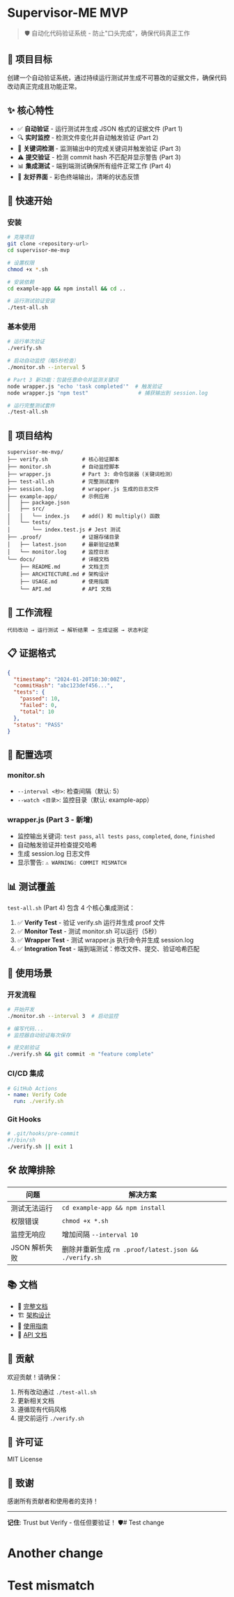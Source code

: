 # Supervisor-ME MVP

> 🛡️ 自动化代码验证系统 - 防止"口头完成"，确保代码真正工作

## 🎯 项目目标

创建一个自动验证系统，通过持续运行测试并生成不可篡改的证据文件，确保代码改动真正完成且功能正常。

## ✨ 核心特性

- ✅ **自动验证** - 运行测试并生成 JSON 格式的证据文件 (Part 1)
- 🔍 **实时监控** - 检测文件变化并自动触发验证 (Part 2)
- 🎯 **关键词检测** - 监测输出中的完成关键词并触发验证 (Part 3)
- ⚠️ **提交验证** - 检测 commit hash 不匹配并显示警告 (Part 3)
- 📊 **集成测试** - 端到端测试确保所有组件正常工作 (Part 4)
- 🎨 **友好界面** - 彩色终端输出，清晰的状态反馈

## 🚀 快速开始

### 安装

```bash
# 克隆项目
git clone <repository-url>
cd supervisor-me-mvp

# 设置权限
chmod +x *.sh

# 安装依赖
cd example-app && npm install && cd ..

# 运行测试验证安装
./test-all.sh
```

### 基本使用

```bash
# 运行单次验证
./verify.sh

# 启动自动监控（每5秒检查）
./monitor.sh --interval 5

# Part 3 新功能：包装任意命令并监测关键词
node wrapper.js "echo 'task completed'"  # 触发验证
node wrapper.js "npm test"                # 捕获输出到 session.log

# 运行完整测试套件
./test-all.sh
```

## 📁 项目结构

```
supervisor-me-mvp/
├── verify.sh           # 核心验证脚本
├── monitor.sh          # 自动监控脚本
├── wrapper.js          # Part 3: 命令包装器（关键词检测）
├── test-all.sh         # 完整测试套件
├── session.log         # wrapper.js 生成的日志文件
├── example-app/        # 示例应用
│   ├── package.json
│   ├── src/
│   │   └── index.js    # add() 和 multiply() 函数
│   └── tests/
│       └── index.test.js # Jest 测试
├── .proof/             # 证据存储目录
│   ├── latest.json     # 最新验证结果
│   └── monitor.log     # 监控日志
└── docs/               # 详细文档
    ├── README.md       # 文档主页
    ├── ARCHITECTURE.md # 架构设计
    ├── USAGE.md        # 使用指南
    └── API.md          # API 文档
```

## 🔄 工作流程

```
代码改动 → 运行测试 → 解析结果 → 生成证据 → 状态判定
```

## 📋 证据格式

```json
{
  "timestamp": "2024-01-20T10:30:00Z",
  "commitHash": "abc123def456...",
  "tests": {
    "passed": 10,
    "failed": 0,
    "total": 10
  },
  "status": "PASS"
}
```

## 🔧 配置选项

### monitor.sh
- `--interval <秒>`: 检查间隔（默认: 5）
- `--watch <目录>`: 监控目录（默认: example-app）

### wrapper.js (Part 3 - 新增)
- 监控输出关键词: `test pass`, `all tests pass`, `completed`, `done`, `finished`
- 自动触发验证并检查提交哈希
- 生成 session.log 日志文件
- 显示警告: `⚠️ WARNING: COMMIT MISMATCH`

## 📊 测试覆盖

`test-all.sh` (Part 4) 包含 4 个核心集成测试：

1. ✅ **Verify Test** - 验证 verify.sh 运行并生成 proof 文件
2. ✅ **Monitor Test** - 测试 monitor.sh 可以运行（5秒）
3. ✅ **Wrapper Test** - 测试 wrapper.js 执行命令并生成 session.log
4. ✅ **Integration Test** - 端到端测试：修改文件、提交、验证哈希匹配

## 🎯 使用场景

### 开发流程
```bash
# 开始开发
./monitor.sh --interval 3  # 启动监控

# 编写代码...
# 监控器自动验证每次保存

# 提交前验证
./verify.sh && git commit -m "feature complete"
```

### CI/CD 集成
```yaml
# GitHub Actions
- name: Verify Code
  run: ./verify.sh
```

### Git Hooks
```bash
# .git/hooks/pre-commit
#!/bin/sh
./verify.sh || exit 1
```

## 🛠️ 故障排除

| 问题 | 解决方案 |
|------|----------|
| 测试无法运行 | `cd example-app && npm install` |
| 权限错误 | `chmod +x *.sh` |
| 监控无响应 | 增加间隔 `--interval 10` |
| JSON 解析失败 | 删除并重新生成 `rm .proof/latest.json && ./verify.sh` |

## 📚 文档

- 📖 [完整文档](docs/README.md)
- 🏗️ [架构设计](docs/ARCHITECTURE.md)
- 📝 [使用指南](docs/USAGE.md)
- 🔌 [API 文档](docs/API.md)

## 🤝 贡献

欢迎贡献！请确保：

1. 所有改动通过 `./test-all.sh`
2. 更新相关文档
3. 遵循现有代码风格
4. 提交前运行 `./verify.sh`

## 📄 许可证

MIT License

## 🙏 致谢

感谢所有贡献者和使用者的支持！

---

**记住**: Trust but Verify - 信任但要验证！ 🛡️# Test change
# Another change
# Test mismatch
